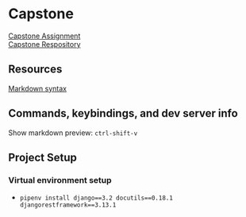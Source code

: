 # Capstone
[Capstone Assignment](https://github.com/PdxCodeGuild/class_otter/blob/main/5%20Capstone/Capstone%20Proposal.md)<br>
[Capstone Respository](https://github.com/brucestull/technology-and-perceptibility)<br>

## Resources
[Markdown syntax](https://docs.github.com/en/get-started/writing-on-github/getting-started-with-writing-and-formatting-on-github/basic-writing-and-formatting-syntax)

## Commands, keybindings, and dev server info
Show markdown preview: `ctrl-shift-v`


## Project Setup
### Virtual environment setup
* `pipenv install django==3.2 docutils==0.18.1 djangorestframework==3.13.1`